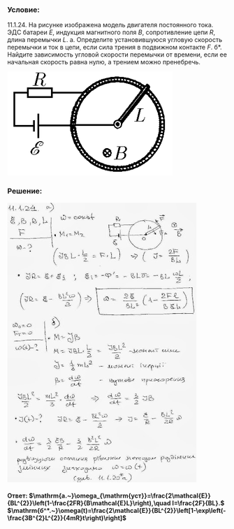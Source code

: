 ###  Условие:

$11.1.24.$ На рисунке изображена модель двигателя постоянного тока. ЭДС батареи $E$, индукция магнитного поля $B$, сопротивление цепи $R$, длина перемычки $L$. а. Определите установившуюся угловую скорость перемычки и ток в цепи, если сила трения в подвижном контакте $F$.
б*. Найдите зависимость угловой скорости перемычки от времени, если ее начальная скорость равна нулю, а трением можно пренебречь.

![К задаче $11.1.24$|378x237, 35%](../../img/11.1.24/11.1.24.png)

###  Решение:

![|433x640, 67%](../../img/11.1.24/11124.JPG)

#### Ответ: $\mathrm{а.~}\omega_{\mathrm{уст}}=\frac{2\mathcal{E}}{BL^{2}}\left(1-\frac{2FR}{B\mathcal{E}L}\right),\quad I=\frac{2F}{BL}.$ $\mathrm{б^*.~}\omega(t)=\frac{2\mathcal{E}}{BL^{2}}\left[1-\exp\left(-\frac{3B^{2}L^{2}}{4mR}t\right)\right]$